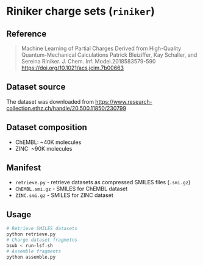 # Riniker charge sets (`riniker`)

## Reference

> Machine Learning of Partial Charges Derived from High-Quality Quantum-Mechanical Calculations
> Patrick Bleiziffer, Kay Schaller, and Sereina Riniker. 
> J. Chem. Inf. Model.2018583579-590
> https://doi.org/10.1021/acs.jcim.7b00663

## Dataset source

The dataset was downloaded from https://www.research-collection.ethz.ch/handle/20.500.11850/230799

## Dataset composition

* ChEMBL: ~40K molecules
* ZINC: ~90K molecules

## Manifest
* `retrieve.py` - retrieve datasets as compressed SMILES files (`.smi.gz`)
* `ChEMBL.smi.gz` - SMILES for ChEMBL dataset
* `ZINC.smi.gz` - SMILES for ZINC dataset

## Usage

```bash
# Retrieve SMILES datasets
python retrieve.py
# Charge dataset fragmetns
bsub < run-lsf.sh
# Assemble fragments
python assemble.py
```

